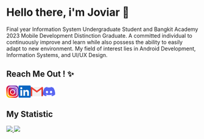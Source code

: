 # Hello there, i'm Joviar 🙌

Final year Information System Undergraduate Student and Bangkit Academy 2023 Mobile Development Distinction Graduate. A committed individual to continuously improve and learn while also possess the ability to easily adapt to new environment. My field of interest lies in Android Development, Information Systems, and UI/UX Design.

## Reach Me Out ! ✨

<a href="https://www.instagram.com/jo.vi.ar/">
  <img align="left" alt="Joviar's Instagram" width="32px" src="https://raw.githubusercontent.com/Joviar27/Joviar27/main/instagram.png" />
</a> 
<a href="https://www.linkedin.com/in/joyvianoktya">
  <img align="left" alt="Joviar's Linkedin" width="32px" src="https://raw.githubusercontent.com/Joviar27/Joviar27/main/linkedin.svg" />
</a> 
<a href="mailto: joyviar2706@gmail.com">
  <img align="left" alt="Joviar's Email" width="32px" src="https://raw.githubusercontent.com/Joviar27/Joviar27/main/mail.png" />
</a>
<a href="https://discord.com/users/477452177171021824">
  <img align="left" alt="Joviar's Discord" width="32px" src="https://raw.githubusercontent.com/Joviar27/Joviar27/main/discord.svg" />
</a>
<br>
<br>

## My Statistic

<p align="left">
<a href="https://github.com/Joviar27">
  <img height="180em" src="https://github-readme-stats-eight-theta.vercel.app/api?username=Joviar27&show_icons=true&theme=synthwave&include_all_commits=true&count_private=true"/>
  <img height="180em" src="https://github-readme-stats-eight-theta.vercel.app/api/top-langs/?username=Joviar27&layout=compact&langs_count=8&theme=synthwave"/>
</a>
</p>

<!--
**Joviar27/Joviar27** is a ✨ _special_ ✨ repository because its `README.md` (this file) appears on your GitHub profile.

Here are some ideas to get you started:

- 🔭 I’m currently working on ...
- 🌱 I’m currently learning ...
- 👯 I’m looking to collaborate on ...
- 🤔 I’m looking for help with ...
- 💬 Ask me about ...
- 📫 How to reach me: ...
- 😄 Pronouns: ...
- ⚡ Fun fact: ...
-->
